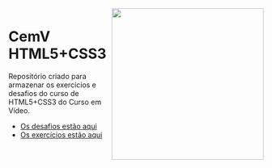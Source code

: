<img src="imagens/mascote.png" align="right" width="300">

# CemV HTML5+CSS3

 Repositório criado para armazenar os exercícios e desafios do curso de HTML5+CSS3 do Curso em Vídeo.

* [Os desafios estão aqui](https://github.com/davifariasp/CemV-HTML5-CSS3/tree/main/desafios)
* [Os exercícios estão aqui](https://github.com/davifariasp/CemV-HTML5-CSS3/tree/main/exercicios)
